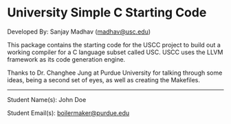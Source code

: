 # University Simple C Starting Code #
Developed By: Sanjay Madhav ([madhav@usc.edu](madhav@usc.edu))

This package contains the starting code for the USCC project to build out a working compiler for a C language subset called USC. 
USCC uses the LLVM framework as its code generation engine.

Thanks to Dr. Changhee Jung at Purdue University for talking through some ideas, being a second set of eyes, as well as creating the Makefiles.

***

Student Name(s): John Doe

Student Email(s): boilermaker@purdue.edu
